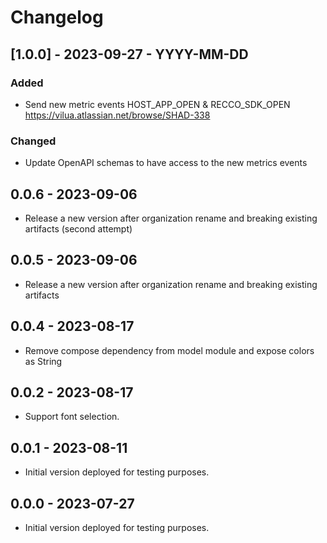 # Changelog

## [1.0.0] - 2023-09-27 - YYYY-MM-DD

### Added 
- Send new metric events HOST_APP_OPEN & RECCO_SDK_OPEN https://vilua.atlassian.net/browse/SHAD-338

### Changed 
- Update OpenAPI schemas to have access to the new metrics events

## 0.0.6 - 2023-09-06

- Release a new version after organization rename and breaking existing artifacts (second attempt)

## 0.0.5 - 2023-09-06

- Release a new version after organization rename and breaking existing artifacts

## 0.0.4 - 2023-08-17

- Remove compose dependency from model module and expose colors as String

## 0.0.2 - 2023-08-17

- Support font selection.

## 0.0.1 - 2023-08-11

- Initial version deployed for testing purposes.

## 0.0.0 - 2023-07-27

- Initial version deployed for testing purposes.
